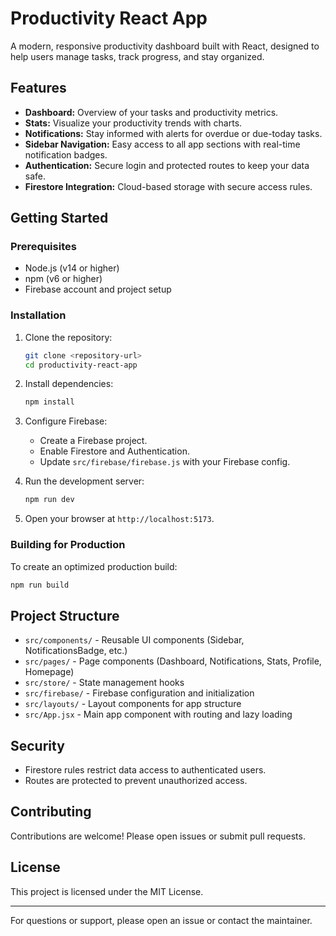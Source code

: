 # Productivity React App

A modern, responsive productivity dashboard built with React, designed to help users manage tasks, track progress, and stay organized.

## Features

- **Dashboard:** Overview of your tasks and productivity metrics.
- **Stats:** Visualize your productivity trends with charts.
- **Notifications:** Stay informed with alerts for overdue or due-today tasks.
- **Sidebar Navigation:** Easy access to all app sections with real-time notification badges.
- **Authentication:** Secure login and protected routes to keep your data safe.
- **Firestore Integration:** Cloud-based storage with secure access rules.

## Getting Started

### Prerequisites

- Node.js (v14 or higher)
- npm (v6 or higher)
- Firebase account and project setup

### Installation

1. Clone the repository:

   ```bash
   git clone <repository-url>
   cd productivity-react-app
   ```

2. Install dependencies:

   ```bash
   npm install
   ```

3. Configure Firebase:

   - Create a Firebase project.
   - Enable Firestore and Authentication.
   - Update `src/firebase/firebase.js` with your Firebase config.

4. Run the development server:

   ```bash
   npm run dev
   ```

5. Open your browser at `http://localhost:5173`.

### Building for Production

To create an optimized production build:

```bash
npm run build
```

## Project Structure

- `src/components/` - Reusable UI components (Sidebar, NotificationsBadge, etc.)
- `src/pages/` - Page components (Dashboard, Notifications, Stats, Profile, Homepage)
- `src/store/` - State management hooks
- `src/firebase/` - Firebase configuration and initialization
- `src/layouts/` - Layout components for app structure
- `src/App.jsx` - Main app component with routing and lazy loading

## Security

- Firestore rules restrict data access to authenticated users.
- Routes are protected to prevent unauthorized access.

## Contributing

Contributions are welcome! Please open issues or submit pull requests.

## License

This project is licensed under the MIT License.

---

For questions or support, please open an issue or contact the maintainer.
